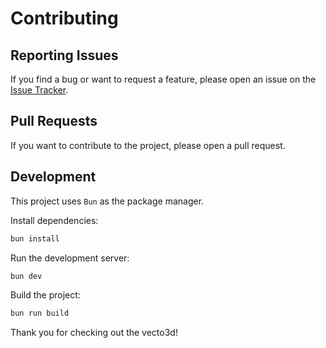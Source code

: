# Contributing

## Reporting Issues

If you find a bug or want to request a feature, please open an issue on the [Issue Tracker](https://github.com/lakshaybhushan/vecto3d/issues).

## Pull Requests

If you want to contribute to the project, please open a pull request.

## Development

This project uses `Bun` as the package manager.

Install dependencies:

```bash
bun install
```

Run the development server:

```bash
bun dev
```

Build the project:

```bash
bun run build
```

Thank you for checking out the vecto3d!
